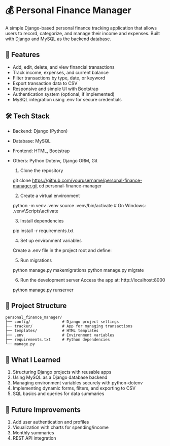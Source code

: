 # 💰 Personal Finance Manager

A simple Django-based personal finance tracking application that allows users to record, categorize, and manage their income and expenses. Built with Django and MySQL as the backend database.

## 📌 Features

- Add, edit, delete, and view financial transactions
- Track income, expenses, and current balance
- Filter transactions by type, date, or keyword
- Export transaction data to CSV
- Responsive and simple UI with Bootstrap
- Authentication system (optional, if implemented)
- MySQL integration using .env for secure credentials

## 🛠️ Tech Stack

- Backend: Django (Python)
- Database: MySQL
- Frontend: HTML, Bootstrap
- Others: Python Dotenv, Django ORM, Git

  1. Clone the repository
   
    
    git clone https://github.com/yourusername/personal-finance-manager.git
    cd personal-finance-manager
    
  2. Create a virtual environment

    
    python -m venv .venv
    source .venv/bin/activate        # On Windows: .venv\Scripts\activate
    
     
  3. Install dependencies

    
    pip install -r requirements.txt
    

  4. Set up environment variables

    
    Create a .env file in the project root and define:
    
  5. Run migrations

    
    python manage.py makemigrations
    python manage.py migrate
    
  6. Run the development server
    Access the app at: http://localhost:8000

    
    python manage.py runserver
    


## 📁 Project Structure

    
    personal_finance_manager/
    ├── config/              # Django project settings
    ├── tracker/             # App for managing transactions
    ├── templates/           # HTML templates
    ├── .env                 # Environment variables
    ├── requirements.txt     # Python dependencies
    └── manage.py
    

## 🧠 What I Learned
  1. Structuring Django projects with reusable apps
  2. Using MySQL as a Django database backend
  3. Managing environment variables securely with python-dotenv
  4. Implementing dynamic forms, filters, and exporting to CSV
  5. SQL basics and queries for data summaries

## 📌 Future Improvements
  1. Add user authentication and profiles
  2. Visualization with charts for spending/income
  3. Monthly summaries
  4. REST API integration









   
